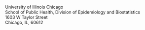 University of Illinois Chicago <br>
School of Public Health, Division of Epidemiology and Biostatistics <br>
1603 W Taylor Street <br>
Chicago, IL, 60612 <br>
